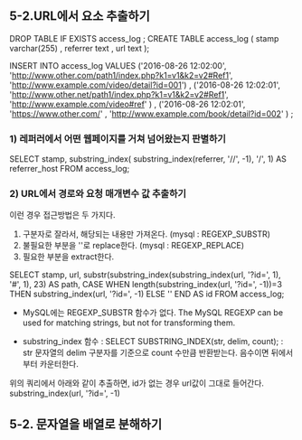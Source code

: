 ## 5-2.URL에서 요소 추출하기

DROP TABLE IF EXISTS access_log ;
CREATE TABLE access_log (
    stamp    varchar(255)
  , referrer text
  , url      text
);

INSERT INTO access_log
VALUES
    ('2016-08-26 12:02:00', 'http://www.other.com/path1/index.php?k1=v1&k2=v2#Ref1', 'http://www.example.com/video/detail?id=001')
  , ('2016-08-26 12:02:01', 'http://www.other.net/path1/index.php?k1=v1&k2=v2#Ref1', 'http://www.example.com/video#ref'          )
  , ('2016-08-26 12:02:01', 'https://www.other.com/'                               , 'http://www.example.com/book/detail?id=002' )
;


### 1) 레퍼러에서 어떤 웹페이지를 거쳐 넘어왔는지 판별하기
SELECT
		stamp,
    substring_index(
		substring_index(referrer, '//', -1), '/', 1) AS referrer_host
FROM access_log;

### 2) URL에서 경로와 요청 매개변수 값 추출하기

이런 경우 접근방법은 두 가지다.
1) 구분자로 잘라서, 해당되는 내용만 가져온다. (mysql : REGEXP_SUBSTR)
2) 불필요한 부분을 ''로 replace한다. (mysql : REGEXP_REPLACE)
3) 필요한 부분을 extract한다.


SELECT
		stamp,
    url,
    substr(substring_index(substring_index(url, '?id=', 1), '#', 1), 23) AS path,
    CASE
			WHEN length(substring_index(url, '?id=', -1))=3 THEN substring_index(url, '?id=', -1)
      ELSE ''
		END AS id
FROM access_log;

* MySQL에는 REGEXP_SUBSTR 함수가 없다.
 The MySQL REGEXP can be used for matching strings, but not for transforming them.

* substring_index 함수
: SELECT SUBSTRING_INDEX(str, delim, count);
: str 문자열의 delim 구분자를 기준으로 count 수만큼 반환받는다. 음수이면 뒤에서부터 카운터한다.

위의 쿼리에서 아래와 같이 추출하면, id가 없는 경우 url값이 그대로 들어간다.
substring_index(url, '?id=', -1)


## 5-2. 문자열을 배열로 분해하기
